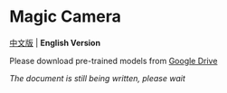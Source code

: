 # Magic Camera


[中文版](Readme.md) | **English Version**

Please download pre-trained models from 
[Google Drive](https://drive.google.com/file/d/1T644NT5GnzBlKgQnxL6eEMcTqZShs7dK/view?usp=sharing)

*The document is still being written, please wait*
